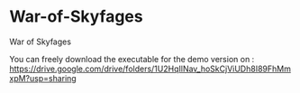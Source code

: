 # War-of-Skyfages
War of Skyfages

You can freely download the executable for the demo version on : https://drive.google.com/drive/folders/1U2HqIlNav_hoSkCjViUDh8I89FhMmxpM?usp=sharing
